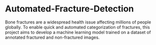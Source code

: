 # Automated-Fracture-Detection
Bone fractures are a widespread health issue affecting millions of people globally. To enable quick and automated categorization of fractures, this project aims to develop a machine learning model trained on a dataset of annotated fractured and non-fractured images. 
